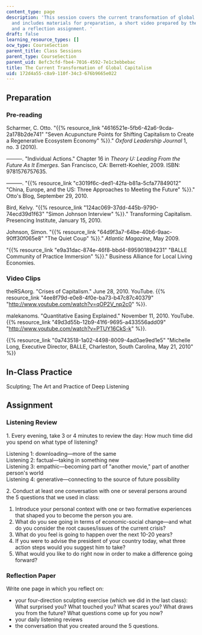 ```yaml
---
content_type: page
description: 'This session covers the current transformation of global capitalism,
  and includes materials for preparation, a short video prepared by the professor,
  and a reflection assignment. '
draft: false
learning_resource_types: []
ocw_type: CourseSection
parent_title: Class Sessions
parent_type: CourseSection
parent_uid: 8efc3cfd-fbe4-7016-4592-7e1c3ebbebac
title: The Current Transformation of Global Capitalism
uid: 172d4a55-c8a9-110f-34c3-676b9665e022
---
```

## Preparation

### Pre-reading

Scharmer, C. Otto. "{{% resource_link "4616521e-5fb6-42a6-9cda-2a178b2de741" "Seven Acupuncture Points for Shifting Capitalism to Create a Regenerative Ecosystem Economy" %}}." *Oxford Leadership Journal* 1, no. 3 (2010). 

———. "Individual Actions." Chapter 16 in *Theory U: Leading From the Future As It Emerges*. San Francisco, CA: Berrett-Koehler, 2009. ISBN: 9781576757635.

———. "{{% resource_link "c3019f6c-ded1-42fa-b81a-5cfa77849012" "China, Europe, and the US: Three Approaches to Meeting the Future" %}}." Otto's Blog, September 29, 2010.

Bird, Kelvy. "{{% resource_link "124ac069-37dd-445b-9790-74ecd39d1f63" "Simon Johnson Interview" %}}." Transforming Capitalism. Presencing Institute, January 15, 2010.

Johnson, Simon. "{{% resource_link "64d9f3a7-64be-40b6-9aac-90ff30f065e8" "The Quiet Coup" %}}." *Atlantic Magazine*, May 2009.

"{{% resource_link "e9a31dac-874e-46f8-bbd4-895901894231" "BALLE Community of Practice Immersion" %}}." Business Alliance for Local Living Economies.

### Video Clips

theRSAorg. "Crises of Capitalism." June 28, 2010. YouTube. {{% resource_link "4ee8f79d-e0e8-4f0e-ba73-b47c87c40379" "http://www.youtube.com/watch?v=qOP2V_np2c0" %}}.

malekanoms. "Quantitative Easing Explained." November 11, 2010. YouTube. {{% resource_link "49d3d55b-12b9-41f6-9695-a433556add09" "http://www.youtube.com/watch?v=PTUY16CkS-k" %}}.

{{% resource_link "0a743518-1a02-4498-8009-4ad0ae9ed1e5" "Michelle Long, Executive Director, BALLE, Charleston, South Carolina, May 21, 2010" %}}

## In-Class Practice

Sculpting; The Art and Practice of Deep Listening

## Assignment

### Listening Review

1\. Every evening, take 3 or 4 minutes to review the day: How much time did you spend on what type of listening?

Listening 1: downloading—more of the same   
Listening 2: factual—taking in something new   
Listening 3: empathic—becoming part of "another movie," part of another person's world   
Listening 4: generative—connecting to the source of future possibility

2\. Conduct at least one conversation with one or several persons around the 5 questions that we used in class:

1. Introduce your personal context with one or two formative experiences that shaped you to become the person you are.
2. What do you see going in terms of economic-social change—and what do you consider the root causes/issues of the current crisis?
3. What do you feel is going to happen over the next 10-20 years?
4. If you were to advise the president of your country today, what three action steps would you suggest him to take?
5. What would you like to do right now in order to make a difference going forward?

### Reflection Paper

Write one page in which you reflect on:

- your four-direction sculpting exercise (which we did in the last class): What surprised you? What touched you? What scares you? What draws you from the future? What questions come up for you now?
- your daily listening reviews
- the conversation that you created around the 5 questions.